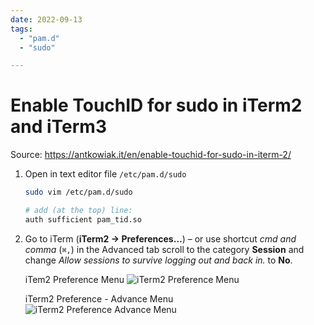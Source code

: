 ```yaml
---
date: 2022-09-13
tags:
  - "pam.d"
  - "sudo"

---
```


# Enable TouchID for sudo in iTerm2 and iTerm3

Source: <https://antkowiak.it/en/enable-touchid-for-sudo-in-iterm-2/>

1. Open in text editor file `/etc/pam.d/sudo`

    ```sh
    sudo vim /etc/pam.d/sudo

    # add (at the top) line:
    auth sufficient pam_tid.so
    ```

2. Go to iTerm (**iTerm2 -> Preferences…**) – or use shortcut *cmd and comma* (`⌘,`)
   in the Advanced tab scroll to the category **Session** and change *Allow
   sessions to survive logging out and back in.* to **No**.

   iTem2 Preference Menu
   ![iTerm2 Preference Menu](resources/images/iterm2_preference.png)
  
   iTerm2 Preference - Advance Menu
   ![iTerm2 Preference Advance Menu](resources/images/iterm2_preference_advanced.png)
